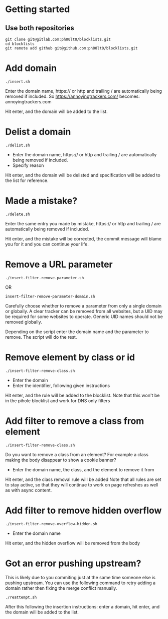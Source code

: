 # Getting started

## Use both repositories

```
git clone git@gitlab.com:ph00lt0/blocklists.git
cd blocklists
git remote add github git@github.com:ph00lt0/blocklists.git
```


# Add domain

```
./insert.sh
```

Enter the domain name, https:// or http and trailing / are automatically being removed if included.
So https://annoyingtrackers.com/ becomes: annoyingtrackers.com

Hit enter, and the domain will be added to the list.



# Delist a domain

```
./delist.sh
```

- Enter the domain name, https:// or http and trailing / are automatically being removed if included.
- Specify reason

Hit enter, and the domain will be delisted and specification will be added to the list for reference.



# Made a mistake?

```
./delete.sh
```

Enter the same entry you made by mistake, https:// or http and trailing / are automatically being removed if included.

Hit enter, and the mistake will be corrected, the commit message will blame you for it and you can continue your life.

# Remove a URL parameter
```
./insert-filter-remove-parameter.sh
```
OR
```
insert-filter-remove-parameter-domain.sh
```
Carefully choose whether to remove a parameter from only a single domain or globally. A clear tracker can be removed from all websites, but a UID may be required for some websites to operate. Generic UID names should not be removed globally.

Depending on the script enter the domain name and the parameter to remove. The script will do the rest.

# Remove element by class or id
```
./insert-filter-remove-class.sh
```
- Enter the domain
- Enter the identifier, following given instructions

Hit enter, and the rule will be added to the blocklist. Note that this won't be in the pihole blocklist and work for DNS only filters


# Add filter to remove a class from element
```
./insert-filter-remove-class.sh 
```

Do you want to remove a class from an element? For example a class making the body disappear to show a cookie banner?

- Enter the domain name, the class, and the element to remove it from

Hit enter, and the class removal rule will be added
Note that all rules are set to stay active, so that they will continue to work on page refreshes as well as with async content.


# Add filter to remove hidden overflow 
```
./insert-filter-remove-overflow-hidden.sh
```

- Enter the domain name

Hit enter, and the hidden overflow will be removed from the body



# Got an error pushing upstream?
This is likely due to you commiting just at the same time someone else is pushing upstream. You can use the following command to retry adding a domain rather then fixing the merge conflict manually.
```
./reattempt.sh
```
After this following the insertion instructions: enter a domain, hit enter, and the domain will be added to the list.
